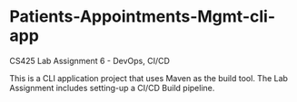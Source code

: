 # Patients-Appointments-Mgmt-cli-app
CS425 Lab Assignment 6 - DevOps, CI/CD

This is a CLI application project that uses Maven as the build tool.
The Lab Assignment includes setting-up a CI/CD Build pipeline.
